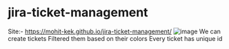 # jira-ticket-management
Site:- https://mohit-kek.github.io/jira-ticket-management/
![image](https://user-images.githubusercontent.com/101042725/156919673-671456c3-3e4d-4f0c-a812-88c91ef9dc06.png)
We can create tickets
Filtered them based on their colors
Every ticket has unique id

